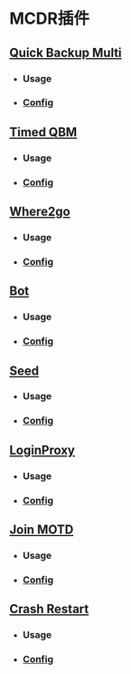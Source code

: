 # MCDR插件
## [Quick Backup Multi](https://mcdreforged.com/zh-CN/plugin/quick_backup_multi)  
- ### Usage  
- ### [Config]()  

## [Timed QBM](https://mcdreforged.com/zh-CN/plugin/timed_quick_backup_multi)  
- ### Usage  
- ### [Config]()  

## [Where2go](https://mcdreforged.com/zh-CN/plugin/where2go)  
- ### Usage  
- ### [Config]()  

## [Bot](https://mcdreforged.com/zh-CN/plugin/bot)  
- ### Usage  
- ### [Config]()  

## [Seed](https://mcdreforged.com/zh-CN/plugin/seed)  
- ### Usage  
- ### [Config]()  

## [LoginProxy](https://mcdreforged.com/zh-CN/plugin/loginproxy)  
- ### Usage  
- ### [Config]()  

## [Join MOTD](https://mcdreforged.com/zh-CN/plugin/join_motd)  
- ### Usage  
- ### [Config]()  

## [Crash Restart](https://mcdreforged.com/zh-CN/plugin/crash_restart)  
- ### Usage  
- ### [Config]()  
